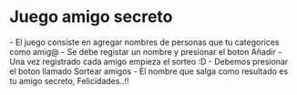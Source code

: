 <h1> Juego amigo secreto</h1> 
- El juego consiste en agregar nombres de personas que tu categorices como amig@
- Se debe registar un nombre y presionar el boton Añadir 
- Una vez registrado cada amigo empieza el  sorteo :D
- Debemos presionar el boton llamado Sortear amigos 
- El nombre que salga como resultado es tu amigo secreto, Felicidades..!!
